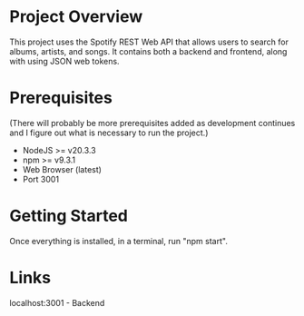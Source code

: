 # Project Overview

This project uses the Spotify REST Web API that allows users to search for albums, artists, and songs. It contains both a backend and frontend, along with using JSON web tokens.

# Prerequisites

(There will probably be more prerequisites added as development continues and I figure out what is necessary to run the project.)

- NodeJS >= v20.3.3
- npm >= v9.3.1
- Web Browser (latest)
- Port 3001

# Getting Started

Once everything is installed, in a terminal, run "npm start".

# Links

localhost:3001 - Backend